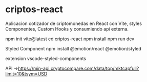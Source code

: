 # criptos-react
Aplicacion cotizador de criptomonedas en React  con Vite, styles Componentes, Custom Hooks y consumiendo api externa.


npm init vite@latest
cd criptos-react
npm install
npm run dev

Styled Component
npm install @emotion/react @emotion/styled


extension vscode-styled-components


API ->https://min-api.cryptocompare.com/data/top/mktcapfull?limit=10&tsym=USD